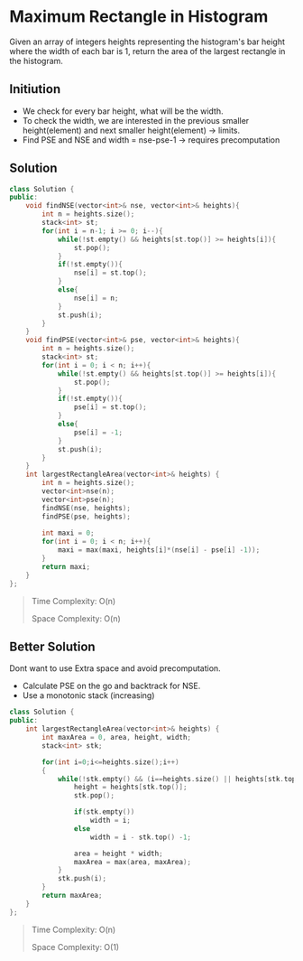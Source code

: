 # Maximum Rectangle in Histogram

Given an array of integers heights representing the histogram's bar height where the width of each bar is 1, return the area of the largest rectangle in the histogram.

## Initiution

- We check for every bar height, what will be the width.
- To check the width, we are interested in the previous smaller height(element) and next smaller height(element) -> limits.
- Find PSE and NSE and width = nse-pse-1 -> requires precomputation

## Solution

```cpp
class Solution {
public:
    void findNSE(vector<int>& nse, vector<int>& heights){
        int n = heights.size();
        stack<int> st;
        for(int i = n-1; i >= 0; i--){
            while(!st.empty() && heights[st.top()] >= heights[i]){
                st.pop();
            }
            if(!st.empty()){
                nse[i] = st.top();
            }
            else{
                nse[i] = n;
            }
            st.push(i);
        }
    }
    void findPSE(vector<int>& pse, vector<int>& heights){
        int n = heights.size();
        stack<int> st;
        for(int i = 0; i < n; i++){
            while(!st.empty() && heights[st.top()] >= heights[i]){
                st.pop();
            }
            if(!st.empty()){
                pse[i] = st.top();
            }
            else{
                pse[i] = -1;
            }
            st.push(i);
        }
    }
    int largestRectangleArea(vector<int>& heights) {
        int n = heights.size();
        vector<int>nse(n);
        vector<int>pse(n);
        findNSE(nse, heights);
        findPSE(pse, heights);
        
        int maxi = 0;
        for(int i = 0; i < n; i++){
            maxi = max(maxi, heights[i]*(nse[i] - pse[i] -1));
        }
        return maxi;
    }
};
```

> Time Complexity: O(n)
>
> Space Complexity: O(n)


## Better Solution

Dont want to use Extra space and avoid precomputation.
- Calculate PSE on the go and backtrack for NSE.
- Use a monotonic stack (increasing)

```cpp
class Solution {
public:
    int largestRectangleArea(vector<int>& heights) {
        int maxArea = 0, area, height, width;
        stack<int> stk;

        for(int i=0;i<=heights.size();i++)
        {
            while(!stk.empty() && (i==heights.size() || heights[stk.top()] >= heights[i])){
                height = heights[stk.top()];
                stk.pop();

                if(stk.empty())
                    width = i;
                else
                    width = i - stk.top() -1;

                area = height * width;
                maxArea = max(area, maxArea);
            }
            stk.push(i);
        }
        return maxArea;
    }
};
```

> Time Complexity: O(n)
>
> Space Complexity: O(1)